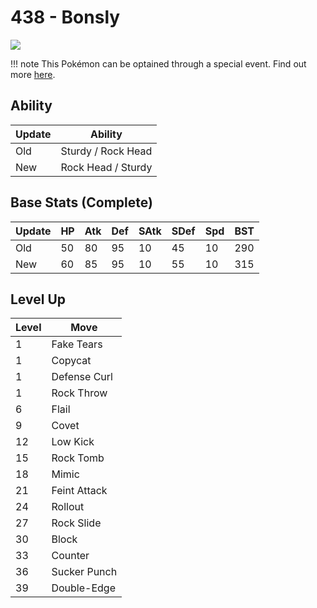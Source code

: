 # 438 - Bonsly
![][438]

!!! note
    This Pokémon can be optained through a special event. Find out more [here](../../special_events/#baby-pokemon-egg-gift).

## Ability

Update | Ability
---    | ---
Old    | Sturdy / Rock Head
New    | Rock Head / Sturdy

## Base Stats (Complete)

Update | HP | Atk | Def | SAtk | SDef | Spd | BST
---    | ---| --- | --- | ---  | ---  | --- | ---
Old    | 50 |  80 |  95 |  10  |  45  |  10  |  290
New    | 60 |  85 |  95 |  10  |  55  |  10  |  315

## Level Up

Level | Move
---   | ---
  1   | Fake Tears
  1   | Copycat
  1   | Defense Curl
  1   | Rock Throw
  6   | Flail
  9   | Covet
 12   | Low Kick
 15   | Rock Tomb
 18   | Mimic
 21   | Feint Attack
 24   | Rollout
 27   | Rock Slide
 30   | Block
 33   | Counter
 36   | Sucker Punch
 39   | Double-Edge



[438]: ../img/pokemon/438.png
